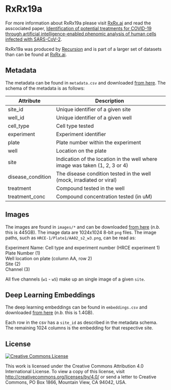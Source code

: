 # RxRx19a

For more information about RxRx19a please visit [RxRx.ai][rxrx19] and read the asscociated paper, [Identification of potential treatments for COVID-19 through artificial intelligence-enabled phenomic analysis of human cells infected with SARS-CoV-2][paper].

RxRx19a was produced by [Recursion][recursion] and is part of a larger set of datasets than can be found at [RxRx.ai][rxrx].


## Metadata

The metadata can be found in `metadata.csv` and downloaded [from here][download]. The schema of the metadata is as follows:

| Attribute         | Description                                                                 |
|-------------------|-----------------------------------------------------------------------------|
| site_id           | Unique identifier of a given site                                           |
| well_id           | Unique identifier of a given well                                           |
| cell_type         | Cell type tested                                                            |
| experiment        | Experiment identifier                                                       |
| plate             | Plate number within the experiment                                          |
| well              | Location on the plate                                                       |
| site              | Indication of the location in the well where image was taken (1, 2, 3 or 4) |
| disease_condition | The disease condition tested in the well (mock, irradiated or viral)        |
| treatment         | Compound tested in the well                                                 |
| treatment_conc    | Compound concentration tested (in uM)                                       |


## Images

The images are found in `images/*` and can be downloaded [from here][download] (*n.b.* this is 445GB).
The image data are 1024x1024 8-bit `png` files. The image paths, such as `HRCE-1/Plate1/AA02_s2_w3.png`, can be read as:

Experiment Name: Cell type and experiment number (HRCE experiment 1)       
Plate Number (1)               
Well location on plate (column AA, row 2)           
Site (2)            
Channel (3)                  

All five channels (`w1` - `w5`) make up an single image of a given `site`.


## Deep Learning Embeddings


The deep learning embeddings can be found in `embeddings.csv` and downloaded [from here][download] (*n.b.* this is 1.4GB).

Each row in the csv has a `site_id` as described in the metadata schema. The remaining 1024 columns is the embedding for that respective site.



## License


<a rel="license" href="http://creativecommons.org/licenses/by/4.0/"><img alt="Creative Commons License" style="border-width:0" src="https://i.creativecommons.org/l/by/4.0/88x31.png" /></a>

This work is licensed under the Creative Commons Attribution 4.0 International License. To view a copy of this license, visit http://creativecommons.org/licenses/by/4.0/ or send a letter to Creative Commons, PO Box 1866, Mountain View, CA 94042, USA.


[rxrx]: http://rxrx.ai
[rxrx19]: https://rxrx.ai/rxrx19
[paper]: https://www.biorxiv.org/content/10.1101/2020.04.21.054387v1
[recursion]: http://recursionpharma.com
[download]: https://rxrx.ai/rxrx19#Download
